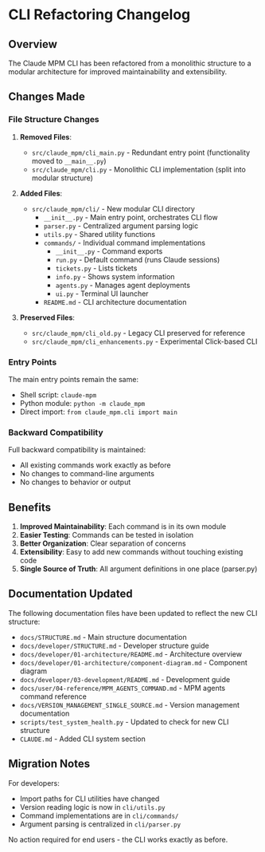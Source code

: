 # CLI Refactoring Changelog

## Overview

The Claude MPM CLI has been refactored from a monolithic structure to a modular architecture for improved maintainability and extensibility.

## Changes Made

### File Structure Changes

1. **Removed Files**:
   - `src/claude_mpm/cli_main.py` - Redundant entry point (functionality moved to `__main__.py`)
   - `src/claude_mpm/cli.py` - Monolithic CLI implementation (split into modular structure)

2. **Added Files**:
   - `src/claude_mpm/cli/` - New modular CLI directory
     - `__init__.py` - Main entry point, orchestrates CLI flow
     - `parser.py` - Centralized argument parsing logic
     - `utils.py` - Shared utility functions
     - `commands/` - Individual command implementations
       - `__init__.py` - Command exports
       - `run.py` - Default command (runs Claude sessions)
       - `tickets.py` - Lists tickets
       - `info.py` - Shows system information
       - `agents.py` - Manages agent deployments
       - `ui.py` - Terminal UI launcher
     - `README.md` - CLI architecture documentation

3. **Preserved Files**:
   - `src/claude_mpm/cli_old.py` - Legacy CLI preserved for reference
   - `src/claude_mpm/cli_enhancements.py` - Experimental Click-based CLI

### Entry Points

The main entry points remain the same:
- Shell script: `claude-mpm`
- Python module: `python -m claude_mpm`
- Direct import: `from claude_mpm.cli import main`

### Backward Compatibility

Full backward compatibility is maintained:
- All existing commands work exactly as before
- No changes to command-line arguments
- No changes to behavior or output

## Benefits

1. **Improved Maintainability**: Each command is in its own module
2. **Easier Testing**: Commands can be tested in isolation
3. **Better Organization**: Clear separation of concerns
4. **Extensibility**: Easy to add new commands without touching existing code
5. **Single Source of Truth**: All argument definitions in one place (parser.py)

## Documentation Updated

The following documentation files have been updated to reflect the new CLI structure:
- `docs/STRUCTURE.md` - Main structure documentation
- `docs/developer/STRUCTURE.md` - Developer structure guide
- `docs/developer/01-architecture/README.md` - Architecture overview
- `docs/developer/01-architecture/component-diagram.md` - Component diagram
- `docs/developer/03-development/README.md` - Development guide
- `docs/user/04-reference/MPM_AGENTS_COMMAND.md` - MPM agents command reference
- `docs/VERSION_MANAGEMENT_SINGLE_SOURCE.md` - Version management documentation
- `scripts/test_system_health.py` - Updated to check for new CLI structure
- `CLAUDE.md` - Added CLI system section

## Migration Notes

For developers:
- Import paths for CLI utilities have changed
- Version reading logic is now in `cli/utils.py`
- Command implementations are in `cli/commands/`
- Argument parsing is centralized in `cli/parser.py`

No action required for end users - the CLI works exactly as before.